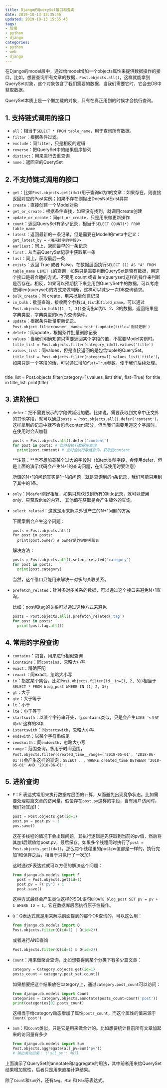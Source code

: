 ```yaml
---
title: Django的QuerySet接口和查询
date: 2019-10-13 15:35:45
updated: 2019-10-13 15:35:45
tags:
- 后端
- python
- django
categories:
- python
- web
- django
---
```


在Django的model层中，通过给model增加一个objects属性来提供数据操作的接口，比如，想要查询所有文章的数据，`Post.objects.all()`，这样就能拿到QuerySet对象，这个对象包含了我们需要的数据，当我们需要它时，它会去DB中获取数据。

QuerySet本质上是一个懒加载的对象，只有在真正用到的时候才会执行查询。

## 1.  支持链式调用的接口

- `all`：相当于`SELECT * FROM table_name`，用于查询所有数据。
- `filter`：根据条件过滤。
- `exclude`：同`filter`，只是相反的逻辑
- `reverse`：把QuerySet中的结果倒序排列
- `distinct`：用来进行去重查询
- `none`：返回空的QuerySet

## 2. 不支持链式调用的接口

- `get`：比如`Post.objects.get(id=1)`用于查询id为1的文章：如果存在，则直接返回对应的Post实例；如果不存在则抛出DoesNotExist异常
- `create`：直接创建一个Model对象
- `get_or_create`：根据条件查找，如果没有找到，就调用create创建
- `update_or_create`：同`get_or_create`，只是用来做更新操作
- `count`：返回QuerySet有多少记录，相当于`SELECT COUNT(*) FROM table_name`
- `latest`：返回最新的一条记录，但是需要在Model的meta中定义：`get_latest_by = <用来排序的字段0>`
- `earliest`：同上，返回最早的一条记录
- `first`：从当前QuerySet记录中获取第一条
- `last`：同上，获取最后一条
- `exists`：返回 True 或者 False，在数据层面执行`SELECT (1) AS "A" FROM table_name LIMIT 1`的查询，如果只是需要判断QuerySet是否有数据，用这个接口是最合适的方式。不要用 count 或者 len(queryset)这样的操作来判断是否存在。相反，如果可以预期接下来会用到QuerySet中的数据，可以考虑使用len(queryset)的方式来做判断，这样可以减少一次DB查询请求。
- `bulk_create`：同 create，用来批量创建记录
- `in_bulk`：批量查询，接收两个参数`id_list`和`filed_name`。可以通过`Post.objects.in_bulk([1, 2, 3])`查询出id为1、2、3的数据，返回结果是字典类型，字典类型的key为查询条件。
- `update`：根据条件批量更新记录。`Post.object.filter(owner__name='test').update(title='测试更新')`
- `delete`：同update，根据条件批量删除记录
- `values`：当我们明确知道只需要返回某个字段的值，不需要Model实例时。`title_list = Post.objects.filter(category_id=1).values('title')`
- `values_list`：同values，但是直接返回的是包含tuple的QuerySet。`title_list = Post.objects.filter(category=1).values_list('title')`，如果只是一个字段的话，可以通过增加`flat=True`参数，便于我们后续处理。
	```python
title_list = Post.objects.filter(category=1).values_list('title', flat=True)
	for title in title_list:
		print(title)
	```

## 3. 进阶接口

- `defer`：把不需要展示的字段做延迟加载。比如说，需要获取到文章中正文外的其他字段，就可以通过`posts = Post.objects.all().defer('content')`，这样拿到的记录中就不会包含content部分。但当我们需要用道这个字段时，在使用时会去加载

  ```python
  posts = Post.objects.all().defer('content')
  for post in posts: # 此时会执行数据库查询
  	print(post.content) # 此时会执行数据查询，获取到content
  ```

  **注意：**当不想加载某个过大的字段时（如text类型字段，会使用defer，但是上面的演示代码会产生N+1的查询问题，在实际使用时要注意）

  所谓的N+1的问题其实是1+N的问题，就是查询到的n条记录，我们可能只用到了其中的1条。

- `only`：同`defer`刚好相反，如果只想获取到所有的title记录，就可以使用only，只获取title的内容， 其他值在获取是会产生额外的查询。

- `select_related`：这就是用来解决外键产生的N+1问题的方案

  下面案例会产生这个问题：

  ```
  posts = Post.objects.all()
  for post in posts:
  	print(post.owner) # owner是外键的关联表
  ```

  解决方法：

  ```python
  posts = Post.objects.all().select_related('category')
  for post in posts:
  	print(post.category)
  ```

  当然，这个借口只能用来解决一对多的关联关系。

- `prefetch_related`：针对多对多关系的数据，可以通过这个接口来避免N+1查询。

  比如：post和tag的关系可以通过这种方式来避免

  ```python
  posts = Post.objects.all().prefetch_related('tag')
  for post in posts:
  	print(post.tag.all())
  ```

## 4. 常用的字段查询

- `contains`：包含，用来进行相似查询
- `icontains`：同`contains`，忽略大小写
- `exact`：精确匹配
- `iexact`：同exact，忽略大小写
- `in`：指定某个集合，比如`Post.objects.filter(id__in=[1, 2, 3])`相当于`SELECT * FROM blog_post WHERE IN (1, 2, 3);`
- `gt`：大于
- `gte`：大于等于
- `lt`：小于
- `lte`：小于等于
- `startswith`：以某个字符串开头，与`contains`类似，只是会产生`LIKE '<关键词>%'`这样的SQL
- `istartswith`：同`startswith`，忽略大小写
- `endswith`：以某个字符串结尾
- `iendswith`：同`endswith`，忽略大小写
- `range`：范围查询，多用于时间范围，`Post.objects.filter(created_time__range=('2018-05-01', '2018-06-01'))`会产生这样的查询：`SELECT ... WHERE created_time BETWEEN '2018-05-01' AND '2018-06-01';`

## 5. 进阶查询

- `F`：F 表达式常用来执行数据库层面的计算，从而避免出现竞争状态。比如需要处理每篇文章的访问量，假设存在`post.pv`这样的字段，当有用户访问时，我们对其加1：

  ```python
  post = Post.objects.get(id=1)
  post.pv = post.pv + 1
  pos.save()
  ```

  这在多线程的情况下会出现问题，其执行逻辑是先获取到当前的pv值，然后将其加1后赋值给post.pv，最后保存。如果多个线程同时执行了`post = Post.objects.get(id=1)`，那么每个线程里的post.pv值都是一样的，执行完加1和保存之后，相当于只执行了一次加1.

  这时通过F表达式就可以方便的解决这个问题：

  ```python
  from django.db.models import F
  	post = Post.objects.get(id=1)
  	post.pv = F('pv') + 1
  	post.save()
  ```

  这种方式最终会产生类似这样的SQL语句`UPDATE blog_post SET pv = pv + 1 WHERE ID = 1`。它在数据库层面执行原子性操作。

- `Q`：Q表达式就是用来解决前面提到的那个OR查询的，可以这么用：

  ```python
  from django.db.models import Q
  Post.objects.filter(Q(id=1) | Q(id=2))
  ```

  或者进行AND查询

  ```python
  Post.objects.filter(Q(id=1) & Q(id=2))
  ```

- `Count`：用来做聚合查询，比如想要得到某个分类下有多少篇文章：

  ```python
  category = Category.objects.get(id=1)
  posts_count = category.post_set.count()
  ```

  如果想要把这个结果放在category上，通过`category.post_count`可以访问：

  ```python
  from django.db.models import Count
  categories = Category.objects.annotate(posts_count=Count('post'))
  print(categories[0].posts_count)
  ```

  这相当于给category动态增加了属性`posts_count`，而这个属性的值来源于`Count('post')`

- `Sum`：和`Count`类似，只是它是用来做合计的。比如想要统计目前所有文章加起来的访问量有多少

  ```python
  from django.db.models import Sum
  Post.objects.aggregate(all_pv=Sum('pv'))
  # 输出类似结果： {'all_pv': 487}
  ```

上面演示了QuerySet的annotate和aggregate的用法，其中前者用来给QuerySet结果增加属性，后者只是用来直接计算结果。

除了`Count`和`Sum`外，还有`Avg`、`Min` 和 `Max`等表达式。